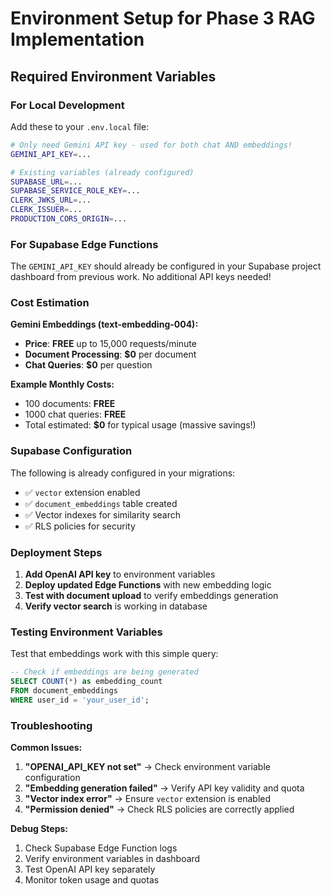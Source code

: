 # Environment Setup for Phase 3 RAG Implementation

## Required Environment Variables

### For Local Development
Add these to your `.env.local` file:

```bash
# Only need Gemini API key - used for both chat AND embeddings!
GEMINI_API_KEY=...

# Existing variables (already configured)
SUPABASE_URL=...
SUPABASE_SERVICE_ROLE_KEY=...
CLERK_JWKS_URL=...
CLERK_ISSUER=...
PRODUCTION_CORS_ORIGIN=...
```

### For Supabase Edge Functions
The `GEMINI_API_KEY` should already be configured in your Supabase project dashboard from previous work. No additional API keys needed!

### Cost Estimation

**Gemini Embeddings (text-embedding-004):**
- **Price**: **FREE** up to 15,000 requests/minute
- **Document Processing**: **$0** per document
- **Chat Queries**: **$0** per question

**Example Monthly Costs:**
- 100 documents: **FREE**
- 1000 chat queries: **FREE**  
- Total estimated: **$0** for typical usage (massive savings!)

### Supabase Configuration

The following is already configured in your migrations:
- ✅ `vector` extension enabled
- ✅ `document_embeddings` table created
- ✅ Vector indexes for similarity search
- ✅ RLS policies for security

### Deployment Steps

1. **Add OpenAI API key** to environment variables
2. **Deploy updated Edge Functions** with new embedding logic
3. **Test with document upload** to verify embeddings generation
4. **Verify vector search** is working in database

### Testing Environment Variables

Test that embeddings work with this simple query:
```sql
-- Check if embeddings are being generated
SELECT COUNT(*) as embedding_count 
FROM document_embeddings 
WHERE user_id = 'your_user_id';
```

### Troubleshooting

**Common Issues:**
1. **"OPENAI_API_KEY not set"** → Check environment variable configuration
2. **"Embedding generation failed"** → Verify API key validity and quota
3. **"Vector index error"** → Ensure `vector` extension is enabled
4. **"Permission denied"** → Check RLS policies are correctly applied

**Debug Steps:**
1. Check Supabase Edge Function logs
2. Verify environment variables in dashboard
3. Test OpenAI API key separately
4. Monitor token usage and quotas 